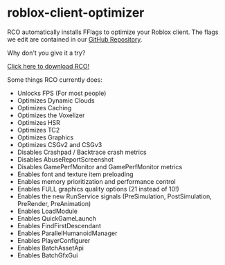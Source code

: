 # roblox-client-optimizer

RCO automatically installs FFlags to optimize your Roblox client.
The flags we edit are contained in our [GitHub Repository](https://github.com/L8X/roblox-client-optimizer/blob/main/ClientAppSettings.json).

Why don't you give it a try?

[Click here to download RCO!](https://github.com/L8X/roblox-client-optimizer/releases/download/v1.0/RCO-Installer.zip)

Some things RCO currently does:

- Unlocks FPS (For most people)
- Optimizes Dynamic Clouds
- Optimizes Caching
- Optimizes the Voxelizer
- Optimizes HSR
- Optimizes TC2
- Optimizes Graphics
- Optimizes CSGv2 and CSGv3
- Disables Crashpad / Backtrace crash metrics
- Disables AbuseReportScreenshot
- Disables GamePerfMonitor and GamePerfMonitor metrics
- Enables font and texture item preloading
- Enables memory prioritization and performance control
- Enables FULL graphics quality options (21 instead of 10!)
- Enables the new RunService signals (PreSimulation, PostSimulation, PreRender, PreAnimation)
- Enables LoadModule
- Enables QuickGameLaunch
- Enables FindFirstDescendant
- Enables ParallelHumanoidManager
- Enables PlayerConfigurer
- Enables BatchAssetApi
- Enables BatchGfxGui
